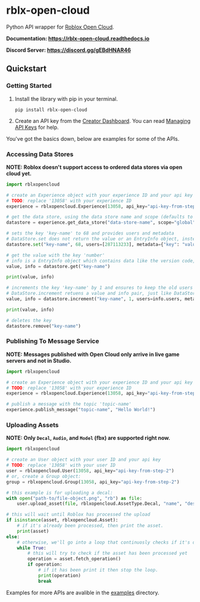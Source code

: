 # rblx-open-cloud
 
Python API wrapper for [Roblox Open Cloud](https://create.roblox.com/docs/open-cloud/index).

**Documentation: https://rblx-open-cloud.readthedocs.io**

**Discord Server: https://discord.gg/gEBdHNAR46**

## Quickstart

### Getting Started

1. Install the library with pip in your terminal.
    ```console
    pip install rblx-open-cloud
    ```

2. Create an API key from the [Creator Dashboard](https://create.roblox.com/credentials). You can read [Managing API Keys](https://create.roblox.com/docs/open-cloud/managing-api-keys) for help.

You've got the basics down, below are examples for some of the APIs.

### Accessing Data Stores
**NOTE: Roblox doesn't support access to ordered data stores via open cloud yet.**
```py
import rblxopencloud

# create an Experience object with your experience ID and your api key
# TODO: replace '13058' with your experience ID
experience = rblxopencloud.Experience(13058, api_key="api-key-from-step-2")

# get the data store, using the data store name and scope (defaults to global)
datastore = experience.get_data_store("data-store-name", scope="global")

# sets the key 'key-name' to 68 and provides users and metadata
# DataStore.set does not return the value or an EntryInfo object, instead it returns a EntryVersion object.
datastore.set("key-name", 68, users=[287113233], metadata={"key": "value"})

# get the value with the key 'number'
# info is a EntryInfo object which contains data like the version code, metadata, userids and timestamps.
value, info = datastore.get("key-name")

print(value, info)

# increments the key 'key-name' by 1 and ensures to keep the old users and metadata
# DataStore.increment retuens a value and info pair, just like DataStore.get and unlike DataStore.set
value, info = datastore.increment("key-name", 1, users=info.users, metadata=info.metadata)

print(value, info)

# deletes the key
datastore.remove("key-name")
```

### Publishing To Message Service
**NOTE: Messages published with Open Cloud only arrive in live game servers and not in Studio.**
```py
import rblxopencloud

# create an Experience object with your experience ID and your api key
# TODO: replace '13058' with your experience ID
experience = rblxopencloud.Experience(13058, api_key="api-key-from-step-2")

# publish a message with the topic 'topic-name'
experience.publish_message("topic-name", "Hello World!")
```

### Uploading Assets
**NOTE: Only `Decal`, `Audio`, and `Model` (fbx) are supported right now.**
```py
import rblxopencloud

# create an User object with your user ID and your api key
# TODO: replace '13058' with your user ID
user = rblxopencloud.User(13058, api_key="api-key-from-step-2")
# or, create a Group object:
group = rblxopencloud.Group(13058, api_key="api-key-from-step-2")

# this example is for uploading a decal:
with open("path-to/file-object.png", "rb") as file:
    user.upload_asset(file, rblxopencloud.AssetType.Decal, "name", "description")

# this will wait until Roblox has processed the upload
if isinstance(asset, rblxopencloud.Asset):
    # if it's already been processed, then print the asset.
    print(asset)
else:
    # otherwise, we'll go into a loop that continuosly checks if it's done.
    while True:
        # this will try to check if the asset has been processed yet
        operation = asset.fetch_operation()
        if operation:
            # if it has been print it then stop the loop.
            print(operation)
            break
```
Examples for more APIs are avalible in the [examples](https://github.com/TreeBen77/rblx-open-cloud/tree/main/examples) directory.
